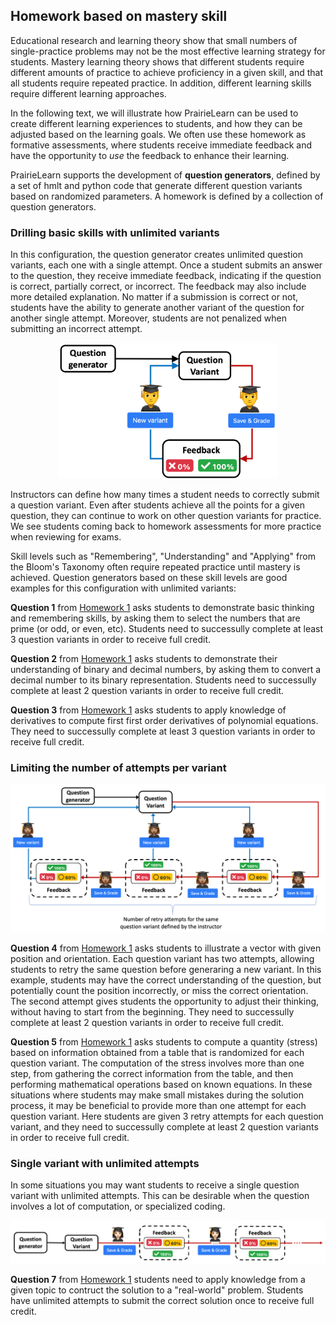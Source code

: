 

## Homework based on mastery skill

Educational research and learning theory show that small numbers of single-practice problems may not be the most effective learning strategy for students. Mastery learning theory shows that different students require different amounts of practice to achieve proficiency in a given skill, and that all students require repeated practice. In addition, different learning skills require different learning approaches. 

In the following text, we will illustrate how PrairieLearn can be used to create different learning experiences to students, and how they can be adjusted based on the learning goals. We often use these homework as formative assessments, where students receive immediate feedback and have the opportunity to *use* the feedback to enhance their learning.

PrairieLearn supports the development of **question generators**, defined by a set of hmlt and python code that generate different question variants based on randomized parameters. A homework is defined by a collection of question generators.


### Drilling basic skills with unlimited variants

In this configuration, the question generator creates unlimited question variants, each one with a single attempt. Once a student submits an answer to the question, they receive immediate feedback, indicating if the question is correct, partially correct, or incorrect. The feedback may also include more detailed explanation. No matter if a submission is correct or not, students have the ability to generate another variant of the question for another single attempt. Moreover, students are not penalized when submitting an incorrect attempt.

<p style="text-align:center;">
 <img src="unlimited-variants.png" alt="single-attempt" width=350></img>
</p>

 Instructors can define how many times a student needs to correctly submit a question variant. Even after students achieve all the points for a given question, they can continue to work on other question variants for practice. We see students coming back to homework assessments for more practice when reviewing for exams.

Skill levels such as "Remembering", "Understanding" and "Applying" from the Bloom's Taxonomy often require repeated practice until mastery is achieved. Question generators based on these skill levels are good examples for this configuration with unlimited variants:

**Question 1** from [Homework 1](https://www.prairielearn.org/pl/course_instance/128605/assessment/2310476Select) asks students to demonstrate basic thinking and remembering skills, by asking them to select the numbers that are prime (or odd, or even, etc). Students need to successully complete at least 3 question variants in order to receive full credit. 

**Question 2** from [Homework 1](https://www.prairielearn.org/pl/course_instance/128605/assessment/2310476Select) asks students to demonstrate their understanding of binary and decimal numbers, by asking them to convert a decimal number to its binary representation. Students need to successully complete at least 2 question variants in order to receive full credit. 

**Question 3** from [Homework 1](https://www.prairielearn.org/pl/course_instance/128605/assessment/2310476Select) asks students to apply knowledge of derivatives to compute first first order derivatives of polynomial equations. They need to successully complete at least 3 question variants in order to receive full credit. 

### Limiting the number of attempts per variant

<p style="text-align:center;">
 <img src="set-retry-per-variant.png" alt="single-attempt" width=800></img>
</p>


**Question 4** from [Homework 1](https://www.prairielearn.org/pl/course_instance/128605/assessment/2310476Select) asks students to illustrate a vector with given position and orientation. Each question variant has two attempts, allowing students to retry the same question before generaring a new variant. In this example, students may have the correct understanding of the question, but potentially count the position incorrectly, or miss the correct orientation. The second attempt gives students the opportunity to adjust their thinking, without having to start from the beginning. They need to successully complete at least 2 question variants in order to receive full credit. 

**Question 5** from [Homework 1](https://www.prairielearn.org/pl/course_instance/128605/assessment/2310476Select) asks students to compute a quantity (stress) based on information obtained from a table that is randomized for each question variant. The computation of the stress involves more than one step, from gathering the correct information from the table, and then performing mathematical operations based on known equations. In these situations where students may make small mistakes during the solution process, it may be beneficial to provide more than one attempt for each question variant. 
Here students are given 3 retry attempts for each question variant, and they need to successully complete at least 2 question variants in order to receive full credit. 


### Single variant with unlimited attempts

In some situations you may want students to receive a single question variant with unlimited attempts. This can be desirable when the question involves a lot of computation, or specialized coding.

<p style="text-align:center;">
 <img src="one-variant-unlimited-attempts.png" alt="single-attempt" width=800></img>
</p>

**Question 7** from [Homework 1](https://www.prairielearn.org/pl/course_instance/128605/assessment/2310476Select) students need to apply knowledge from a given topic to contruct the solution to a "real-world" problem. Students have unlimited attempts to submit the correct solution once to receive full credit.


